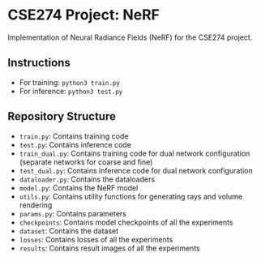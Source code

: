 # CSE274 Project: NeRF

Implementation of Neural Radiance Fields (NeRF) for the CSE274 project.

## Instructions

 - For training: `python3 train.py`
 - For inference: `python3 test.py`

## Repository Structure

 - `train.py`: Contains training code
 - `test.py`: Contains inference code
 - `train_dual.py`: Contains training code for dual network configuration (separate networks for coarse and fine)
 - `test_dual.py`: Contains inference code for dual network configuration
 - `dataloader.py`: Contains the dataloaders
 - `model.py`: Contains the NeRF model
 -  `utils.py`: Contains utility functions for generating rays and volume rendering
 - `params.py`: Contains parameters
 - `checkpoints`: Contains model checkpoints of all the experiments
 - `dataset`: Contains the dataset
 - `losses`: Contains losses of all the experiments
 - `results`: Contains result images of all the experiments
